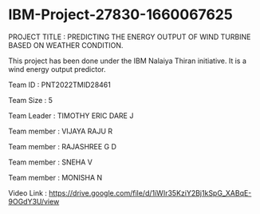 # IBM-Project-27830-1660067625
PROJECT TITLE : PREDICTING THE ENERGY OUTPUT OF WIND TURBINE BASED ON WEATHER CONDITION.

This project has been done under the IBM Nalaiya Thiran initiative. It is a wind energy output predictor.

Team ID : PNT2022TMID28461

Team Size : 5

Team Leader : TIMOTHY ERIC DARE J

Team member : VIJAYA RAJU R

Team member : RAJASHREE G D

Team member : SNEHA V

Team member : MONISHA N

Video Link : https://drive.google.com/file/d/1iWIr35KziY2Bj1kSpG_XABqE-9OGdY3U/view

